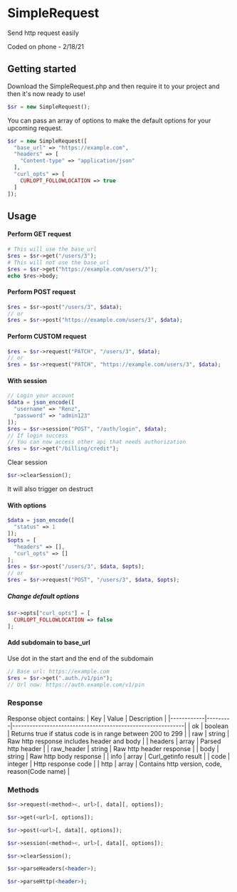 # SimpleRequest
Send http request easily

Coded on phone - 2/18/21

## Getting started
Download the SimpleRequest.php and then require it to your project and then it's now ready to use!
```php
$sr = new SimpleRequest();
```
You can pass an array of options to make the default options for your upcoming request.
```php
$sr = new SimpleRequest([
  "base_url" => "https://example.com",
  "headers" => [
    "Content-type" => "application/json"
  ],
  "curl_opts" => [
    CURLOPT_FOLLOWLOCATION => true
  ]
]);
```

## Usage
#### Perform GET request
```php
# This will use the base_url
$res = $sr->get("/users/3");
# This will not use the base_url
$res = $sr->get("https://example.com/users/3");
echo $res->body;
```

#### Perform POST request
```php
$res = $sr->post("/users/3", $data);
// or
$res = $sr->post("https://example.com/users/3", $data);
```

#### Perform CUSTOM request
```php
$res = $sr->request("PATCH", "/users/3", $data);
// or
$res = $sr->request("PATCH", "https://example.com/users/3", $data);
```

#### With session
```php
// Login your account
$data = json_encode([
  "username" => "Renz",
  "password" => "admin123"
]);
$res = $sr->session("POST", "/auth/login", $data);
// If login success
// You can now access other api that needs authorization
$res = $sr->get("/billing/credit");
```
Clear session
```php
$sr->clearSession();
```
It will also trigger on destruct

#### With options
```php
$data = json_encode([
  "status" => 1
]);
$opts = [
  "headers" => [],
  "curl_opts" => []
];
$res = $sr->post("/users/3", $data, $opts);
// or
$res = $sr->request("POST", "/users/3", $data, $opts);
```
##### Change default options
```php
$sr->opts["curl_opts"] = [
  CURLOPT_FOLLOWLOCATION => false
];
```

#### Add subdomain to base_url
Use dot in the start and the end of the subdomain
```php
// Base url: https://example.com
$res = $sr->get(".auth./v1/pin");
// Url now: https://auth.example.com/v1/pin
```

### Response
Response object contains:
| Key        | Value   | Description                                                |
|------------|---------|------------------------------------------------------------|
| ok         | boolean | Returns true if status code is in range between 200 to 299 |
| raw        | string  | Raw http response includes header and body                 |
| headers    | array   | Parsed http header                                         |
| raw_header | string  | Raw http header response                                   |
| body       | string  | Raw http body response                                     |
| info       | array   | Curl_getinfo result                                        |
| code       | integer | Http response code                                         |
| http       | array   | Contains http version, code, reason(Code name)             |

### Methods
```php
$sr->request(<method><, url>[, data][, options]);
```
```php
$sr->get(<url>[, options]);
```
```php
$sr->post(<url>[, data][, options]);
```
```php
$sr->session(<method><, url>[, data][, options]);
```
```php
$sr->clearSession();
```
```php
$sr->parseHeaders(<header>);
```
```php
$sr->parseHttp(<header>);
```

